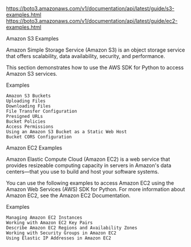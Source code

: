 https://boto3.amazonaws.com/v1/documentation/api/latest/guide/s3-examples.html
https://boto3.amazonaws.com/v1/documentation/api/latest/guide/ec2-examples.html

Amazon S3 Examples

Amazon Simple Storage Service (Amazon S3) is an object storage service that offers scalability, data availability, security, and performance.

This section demonstrates how to use the AWS SDK for Python to access Amazon S3 services.

Examples

    Amazon S3 Buckets
    Uploading Files
    Downloading Files
    File Transfer Configuration
    Presigned URLs
    Bucket Policies
    Access Permissions
    Using an Amazon S3 Bucket as a Static Web Host
    Bucket CORS Configuration
    
Amazon EC2 Examples

Amazon Elastic Compute Cloud (Amazon EC2) is a web service that provides resizeable computing capacity in servers in Amazon's data centers—that you use to build and host your software systems.

You can use the following examples to access Amazon EC2 using the Amazon Web Services (AWS) SDK for Python. For more information about Amazon EC2, see the Amazon EC2 Documentation.

Examples

    Managing Amazon EC2 Instances
    Working with Amazon EC2 Key Pairs
    Describe Amazon EC2 Regions and Availability Zones
    Working with Security Groups in Amazon EC2
    Using Elastic IP Addresses in Amazon EC2


